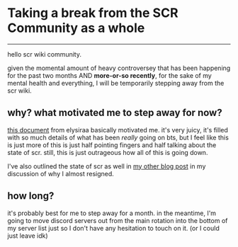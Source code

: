 # Taking a break from the SCR Community as a whole

---

hello scr wiki community.

given the momental amount of heavy controversey that has been happening for the past two months AND **more-or-so recently**, for the sake of my mental health and everything, I will be temporarily stepping away from the scr wiki.

## why? what motivated me to step away for now?

[this document](https://docs.google.com/document/d/1rShpGZ_Qu2NQAEdlyOZa55-r01A_lpHcFNbDiMwa-PM/edit?tab=t.0) from elysiraa basically motivated me. it's very juicy, it's filled with so much details of what has been *really* going on bts, but I feel like this is just more of this is just half pointing fingers and half talking about the state of scr. still, this is just outrageous how all of this is going down.

I've also outlined the state of scr as well in [my other blog post](../../htmls/pub/feltLikeResigning_2025-02-07.html) in my discussion of why I almost resigned.

## how long?

it's probably best for me to step away for a month. in the meantime, I'm going to move discord servers out from the main rotation into the bottom of my server list just so I don't have any hesitation to touch on it. (or I could just leave idk)